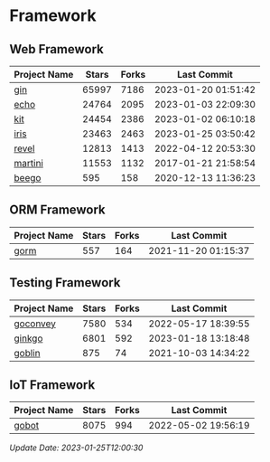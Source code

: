 # Framework

## Web Framework
| Project Name | Stars | Forks | Last Commit |
| ------------ | ----- | ----- | ----------- |
| [gin](https://github.com/gin-gonic/gin) | 65997 | 7186 | 2023-01-20 01:51:42 |
| [echo](https://github.com/labstack/echo) | 24764 | 2095 | 2023-01-03 22:09:30 |
| [kit](https://github.com/go-kit/kit) | 24454 | 2386 | 2023-01-02 06:10:18 |
| [iris](https://github.com/kataras/iris) | 23463 | 2463 | 2023-01-25 03:50:42 |
| [revel](https://github.com/revel/revel) | 12813 | 1413 | 2022-04-12 20:53:30 |
| [martini](https://github.com/go-martini/martini) | 11553 | 1132 | 2017-01-21 21:58:54 |
| [beego](https://github.com/astaxie/beego) | 595 | 158 | 2020-12-13 11:36:23 |

## ORM Framework
| Project Name | Stars | Forks | Last Commit |
| ------------ | ----- | ----- | ----------- |
| [gorm](https://github.com/jinzhu/gorm) | 557 | 164 | 2021-11-20 01:15:37 |

## Testing Framework
| Project Name | Stars | Forks | Last Commit |
| ------------ | ----- | ----- | ----------- |
| [goconvey](https://github.com/smartystreets/goconvey) | 7580 | 534 | 2022-05-17 18:39:55 |
| [ginkgo](https://github.com/onsi/ginkgo) | 6801 | 592 | 2023-01-18 13:18:48 |
| [goblin](https://github.com/franela/goblin) | 875 | 74 | 2021-10-03 14:34:22 |

## IoT Framework
| Project Name | Stars | Forks | Last Commit |
| ------------ | ----- | ----- | ----------- |
| [gobot](https://github.com/hybridgroup/gobot) | 8075 | 994 | 2022-05-02 19:56:19 |

*Update Date: 2023-01-25T12:00:30*